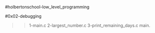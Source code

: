#holbertonschool-low_level_programming

#0x02-debugging

 >>1-main.c
 >>2-largest_number.c
 >>3-print_remaining_days.c
 >>main.

